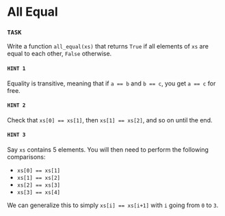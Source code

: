 # All Equal

### `TASK`

Write a function `all_equal(xs)` that returns `True` if all elements of `xs` are equal to each other, `False` otherwise.

#### `HINT 1`

Equality is transitive, meaning that if `a == b` and `b == c`, you get `a == c` for free.

#### `HINT 2`

Check that `xs[0] == xs[1]`, then `xs[1] == xs[2]`, and so on until the end.

#### `HINT 3`

Say `xs` contains 5 elements.
You will then need to perform the following comparisons:

- `xs[0] == xs[1]`
- `xs[1] == xs[2]`
- `xs[2] == xs[3]`
- `xs[3] == xs[4]`

We can generalize this to simply `xs[i] == xs[i+1]` with `i` going from `0` to `3`.
